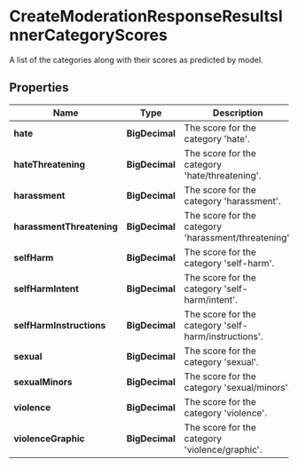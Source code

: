 

# CreateModerationResponseResultsInnerCategoryScores

A list of the categories along with their scores as predicted by model.

## Properties

Name | Type | Description | Notes
------------ | ------------- | ------------- | -------------
**hate** | **BigDecimal** | The score for the category &#39;hate&#39;. | 
**hateThreatening** | **BigDecimal** | The score for the category &#39;hate/threatening&#39;. | 
**harassment** | **BigDecimal** | The score for the category &#39;harassment&#39;. | 
**harassmentThreatening** | **BigDecimal** | The score for the category &#39;harassment/threatening&#39;. | 
**selfHarm** | **BigDecimal** | The score for the category &#39;self-harm&#39;. | 
**selfHarmIntent** | **BigDecimal** | The score for the category &#39;self-harm/intent&#39;. | 
**selfHarmInstructions** | **BigDecimal** | The score for the category &#39;self-harm/instructions&#39;. | 
**sexual** | **BigDecimal** | The score for the category &#39;sexual&#39;. | 
**sexualMinors** | **BigDecimal** | The score for the category &#39;sexual/minors&#39;. | 
**violence** | **BigDecimal** | The score for the category &#39;violence&#39;. | 
**violenceGraphic** | **BigDecimal** | The score for the category &#39;violence/graphic&#39;. | 



